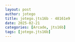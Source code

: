 ```yaml
---
layout: post
author: jotego
title: jotego.jts16b - 48161e9
date: 2025-02-21
categories: [Arcade, jts16b]
tags: [jotego.jts16b]
---
```


